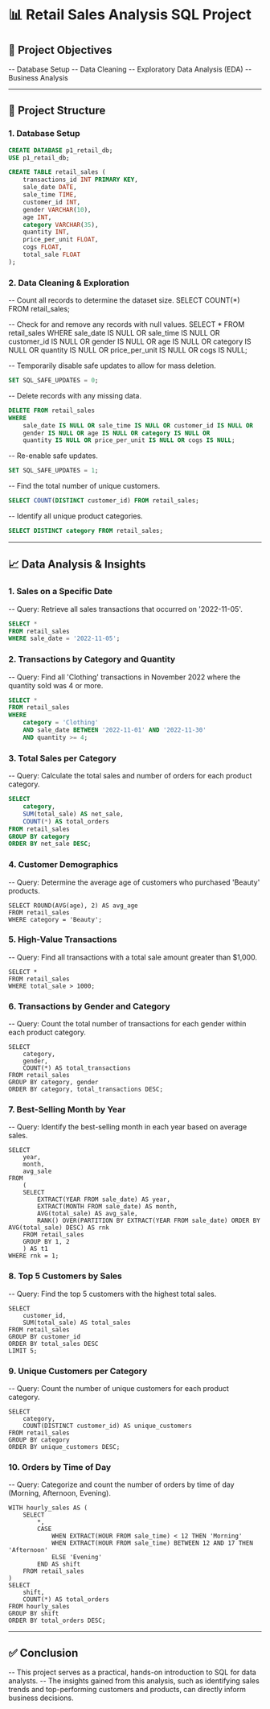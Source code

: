 # 📊 Retail Sales Analysis SQL Project

## 🎯 Project Objectives
-- Database Setup
-- Data Cleaning
-- Exploratory Data Analysis (EDA)
-- Business Analysis

---------------------------------------------------------------------------------------------------

## 📂 Project Structure

### 1. Database Setup
```sql
CREATE DATABASE p1_retail_db;
USE p1_retail_db;

CREATE TABLE retail_sales (
    transactions_id INT PRIMARY KEY,
    sale_date DATE,
    sale_time TIME,
    customer_id INT,
    gender VARCHAR(10),
    age INT,
    category VARCHAR(35),
    quantity INT,
    price_per_unit FLOAT,
    cogs FLOAT,
    total_sale FLOAT
);
```
### 2. Data Cleaning & Exploration

-- Count all records to determine the dataset size.
SELECT COUNT(*) FROM retail_sales;

-- Check for and remove any records with null values.
SELECT * FROM retail_sales
WHERE
    sale_date IS NULL OR sale_time IS NULL OR customer_id IS NULL OR
    gender IS NULL OR age IS NULL OR category IS NULL OR
    quantity IS NULL OR price_per_unit IS NULL OR cogs IS NULL;

-- Temporarily disable safe updates to allow for mass deletion.
```sql
SET SQL_SAFE_UPDATES = 0;
```
-- Delete records with any missing data.
```sql
DELETE FROM retail_sales
WHERE
    sale_date IS NULL OR sale_time IS NULL OR customer_id IS NULL OR
    gender IS NULL OR age IS NULL OR category IS NULL OR
    quantity IS NULL OR price_per_unit IS NULL OR cogs IS NULL;
```
-- Re-enable safe updates.
```sql
SET SQL_SAFE_UPDATES = 1;
```
-- Find the total number of unique customers.
```sql
SELECT COUNT(DISTINCT customer_id) FROM retail_sales;
```
-- Identify all unique product categories.
```sql
SELECT DISTINCT category FROM retail_sales;
```
---------------------------------------------------------------------------------------------------

## 📈 Data Analysis & Insights

### 1. Sales on a Specific Date
-- Query: Retrieve all sales transactions that occurred on '2022-11-05'.
```sql
SELECT *
FROM retail_sales
WHERE sale_date = '2022-11-05';
```
### 2. Transactions by Category and Quantity
-- Query: Find all 'Clothing' transactions in November 2022 where the quantity sold was 4 or more.
```sql
SELECT *
FROM retail_sales
WHERE
    category = 'Clothing'
    AND sale_date BETWEEN '2022-11-01' AND '2022-11-30'
    AND quantity >= 4;
```
### 3. Total Sales per Category
-- Query: Calculate the total sales and number of orders for each product category.
```sql
SELECT
    category,
    SUM(total_sale) AS net_sale,
    COUNT(*) AS total_orders
FROM retail_sales
GROUP BY category
ORDER BY net_sale DESC;
```

### 4. Customer Demographics
-- Query: Determine the average age of customers who purchased 'Beauty' products.
```
SELECT ROUND(AVG(age), 2) AS avg_age
FROM retail_sales
WHERE category = 'Beauty';
```
### 5. High-Value Transactions
-- Query: Find all transactions with a total sale amount greater than $1,000.
```
SELECT *
FROM retail_sales
WHERE total_sale > 1000;
```
### 6. Transactions by Gender and Category
-- Query: Count the total number of transactions for each gender within each product category.
```
SELECT
    category,
    gender,
    COUNT(*) AS total_transactions
FROM retail_sales
GROUP BY category, gender
ORDER BY category, total_transactions DESC;
```
### 7. Best-Selling Month by Year
-- Query: Identify the best-selling month in each year based on average sales.
```
SELECT
    year,
    month,
    avg_sale
FROM
    (
    SELECT
        EXTRACT(YEAR FROM sale_date) AS year,
        EXTRACT(MONTH FROM sale_date) AS month,
        AVG(total_sale) AS avg_sale,
        RANK() OVER(PARTITION BY EXTRACT(YEAR FROM sale_date) ORDER BY AVG(total_sale) DESC) AS rnk
    FROM retail_sales
    GROUP BY 1, 2
    ) AS t1
WHERE rnk = 1;
```
### 8. Top 5 Customers by Sales
-- Query: Find the top 5 customers with the highest total sales.
```
SELECT
    customer_id,
    SUM(total_sale) AS total_sales
FROM retail_sales
GROUP BY customer_id
ORDER BY total_sales DESC
LIMIT 5;
```
### 9. Unique Customers per Category
-- Query: Count the number of unique customers for each product category.
```
SELECT
    category,
    COUNT(DISTINCT customer_id) AS unique_customers
FROM retail_sales
GROUP BY category
ORDER BY unique_customers DESC;
```
### 10. Orders by Time of Day
-- Query: Categorize and count the number of orders by time of day (Morning, Afternoon, Evening).
```
WITH hourly_sales AS (
    SELECT
        *,
        CASE
            WHEN EXTRACT(HOUR FROM sale_time) < 12 THEN 'Morning'
            WHEN EXTRACT(HOUR FROM sale_time) BETWEEN 12 AND 17 THEN 'Afternoon'
            ELSE 'Evening'
        END AS shift
    FROM retail_sales
)
SELECT
    shift,
    COUNT(*) AS total_orders
FROM hourly_sales
GROUP BY shift
ORDER BY total_orders DESC;
```
---------------------------------------------------------------------------------------------------

## ✅ Conclusion
-- This project serves as a practical, hands-on introduction to SQL for data analysts.
-- The insights gained from this analysis, such as identifying sales trends and top-performing customers and products, can directly inform business decisions.
